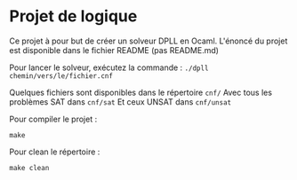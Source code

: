 # Projet de logique 

Ce projet à pour but de créer un solveur DPLL en Ocaml.
L'énoncé du projet est disponible dans le fichier README (pas README.md)

Pour lancer le solveur, exécutez la commande :
`./dpll chemin/vers/le/fichier.cnf`

Quelques fichiers sont disponibles dans le répertoire `cnf/`
Avec tous les problèmes SAT dans `cnf/sat`
Et ceux UNSAT dans `cnf/unsat`

Pour compiler le projet :

`make`

Pour clean le répertoire :

`make clean`
